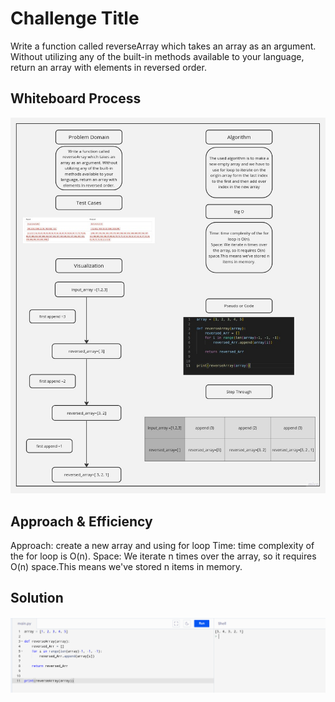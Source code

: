 # Challenge Title

Write a function called reverseArray which takes an array as an argument. Without utilizing any of the built-in methods available to your language, return an array with elements in reversed order.

## Whiteboard Process

![ white board](<../code_challenge01(array-reverse)/assets/reverse_array.jpg>)

## Approach & Efficiency

Approach: create a new array and using for loop
Time: time complexity of the for loop is O(n).
Space: We iterate n times over the array, so it requires O(n) space.This means we've stored n items in memory.

## Solution

![ Running](<../code_challenge01(array-reverse)/assets/reverse_array_run.png>)
